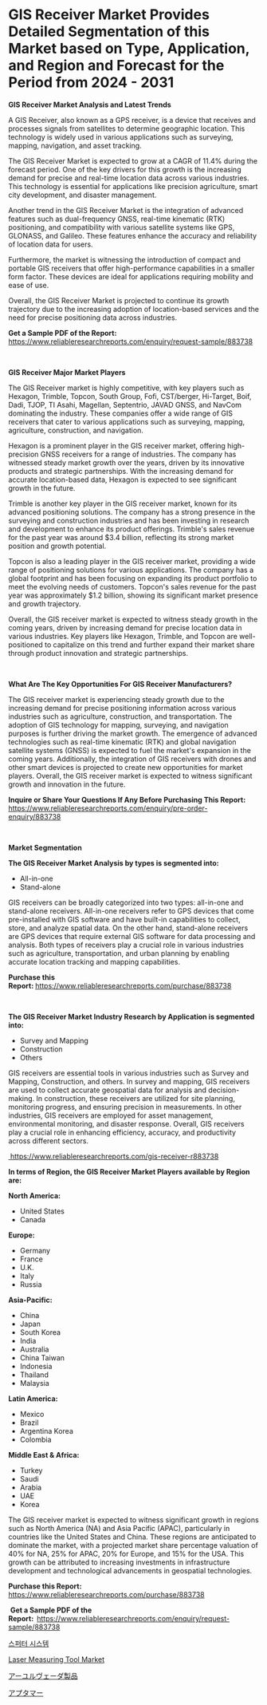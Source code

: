 <p><h1>GIS Receiver Market Provides Detailed Segmentation of this Market based on Type, Application, and Region and Forecast for the Period from 2024 - 2031</h1></p><p><strong>GIS Receiver Market Analysis and Latest Trends</strong></p>
<p><p>A GIS Receiver, also known as a GPS receiver, is a device that receives and processes signals from satellites to determine geographic location. This technology is widely used in various applications such as surveying, mapping, navigation, and asset tracking.</p><p>The GIS Receiver Market is expected to grow at a CAGR of 11.4% during the forecast period. One of the key drivers for this growth is the increasing demand for precise and real-time location data across various industries. This technology is essential for applications like precision agriculture, smart city development, and disaster management.</p><p>Another trend in the GIS Receiver Market is the integration of advanced features such as dual-frequency GNSS, real-time kinematic (RTK) positioning, and compatibility with various satellite systems like GPS, GLONASS, and Galileo. These features enhance the accuracy and reliability of location data for users.</p><p>Furthermore, the market is witnessing the introduction of compact and portable GIS receivers that offer high-performance capabilities in a smaller form factor. These devices are ideal for applications requiring mobility and ease of use.</p><p>Overall, the GIS Receiver Market is projected to continue its growth trajectory due to the increasing adoption of location-based services and the need for precise positioning data across industries.</p></p>
<p><strong>Get a Sample PDF of the Report:&nbsp;</strong> <a href="https://www.reliableresearchreports.com/enquiry/request-sample/883738">https://www.reliableresearchreports.com/enquiry/request-sample/883738</a></p>
<p>&nbsp;</p>
<p><strong>GIS Receiver Major Market Players</strong></p>
<p><p>The GIS Receiver market is highly competitive, with key players such as Hexagon, Trimble, Topcon, South Group, Fofi, CST/berger, Hi-Target, Boif, Dadi, TJOP, TI Asahi, Magellan, Septentrio, JAVAD GNSS, and NavCom dominating the industry. These companies offer a wide range of GIS receivers that cater to various applications such as surveying, mapping, agriculture, construction, and navigation.</p><p>Hexagon is a prominent player in the GIS receiver market, offering high-precision GNSS receivers for a range of industries. The company has witnessed steady market growth over the years, driven by its innovative products and strategic partnerships. With the increasing demand for accurate location-based data, Hexagon is expected to see significant growth in the future.</p><p>Trimble is another key player in the GIS receiver market, known for its advanced positioning solutions. The company has a strong presence in the surveying and construction industries and has been investing in research and development to enhance its product offerings. Trimble's sales revenue for the past year was around $3.4 billion, reflecting its strong market position and growth potential.</p><p>Topcon is also a leading player in the GIS receiver market, providing a wide range of positioning solutions for various applications. The company has a global footprint and has been focusing on expanding its product portfolio to meet the evolving needs of customers. Topcon's sales revenue for the past year was approximately $1.2 billion, showing its significant market presence and growth trajectory.</p><p>Overall, the GIS receiver market is expected to witness steady growth in the coming years, driven by increasing demand for precise location data in various industries. Key players like Hexagon, Trimble, and Topcon are well-positioned to capitalize on this trend and further expand their market share through product innovation and strategic partnerships.</p></p>
<p>&nbsp;</p>
<p><strong>What Are The Key Opportunities For GIS Receiver Manufacturers?</strong></p>
<p><p>The GIS receiver market is experiencing steady growth due to the increasing demand for precise positioning information across various industries such as agriculture, construction, and transportation. The adoption of GIS technology for mapping, surveying, and navigation purposes is further driving the market growth. The emergence of advanced technologies such as real-time kinematic (RTK) and global navigation satellite systems (GNSS) is expected to fuel the market's expansion in the coming years. Additionally, the integration of GIS receivers with drones and other smart devices is projected to create new opportunities for market players. Overall, the GIS receiver market is expected to witness significant growth and innovation in the future.</p></p>
<p><strong>Inquire or Share Your Questions If Any Before Purchasing This Report:</strong> <a href="https://www.reliableresearchreports.com/enquiry/pre-order-enquiry/883738">https://www.reliableresearchreports.com/enquiry/pre-order-enquiry/883738</a></p>
<p>&nbsp;</p>
<p><strong>Market Segmentation</strong></p>
<p><strong>The GIS Receiver Market Analysis by types is segmented into:</strong></p>
<p><ul><li>All-in-one</li><li>Stand-alone</li></ul></p>
<p><p>GIS receivers can be broadly categorized into two types: all-in-one and stand-alone receivers. All-in-one receivers refer to GPS devices that come pre-installed with GIS software and have built-in capabilities to collect, store, and analyze spatial data. On the other hand, stand-alone receivers are GPS devices that require external GIS software for data processing and analysis. Both types of receivers play a crucial role in various industries such as agriculture, transportation, and urban planning by enabling accurate location tracking and mapping capabilities.</p></p>
<p><strong>Purchase this Report:&nbsp;</strong><a href="https://www.reliableresearchreports.com/purchase/883738">https://www.reliableresearchreports.com/purchase/883738</a></p>
<p>&nbsp;</p>
<p><strong>The GIS Receiver Market Industry Research by Application is segmented into:</strong></p>
<p><ul><li>Survey and Mapping</li><li>Construction</li><li>Others</li></ul></p>
<p><p>GIS receivers are essential tools in various industries such as Survey and Mapping, Construction, and others. In survey and mapping, GIS receivers are used to collect accurate geospatial data for analysis and decision-making. In construction, these receivers are utilized for site planning, monitoring progress, and ensuring precision in measurements. In other industries, GIS receivers are employed for asset management, environmental monitoring, and disaster response. Overall, GIS receivers play a crucial role in enhancing efficiency, accuracy, and productivity across different sectors.</p></p>
<p><a href="https://www.reliableresearchreports.com/gis-receiver-r883738">&nbsp;https://www.reliableresearchreports.com/gis-receiver-r883738</a></p>
<p><strong>In terms of Region, the GIS Receiver Market Players available by Region are:</strong></p>
<p>
    <p> <strong> North America: </strong>
        <ul>
            <li>United States</li>
            <li>Canada</li>
        </ul>
        </p> 
    <p> <strong> Europe: </strong>
        <ul>
            <li>Germany</li>
            <li>France</li>
            <li>U.K.</li>
            <li>Italy</li>
            <li>Russia</li>
        </ul>
        </p> 
    <p> <strong> Asia-Pacific: </strong>
        <ul>
            <li>China</li>
            <li>Japan</li>
            <li>South Korea</li>
            <li>India</li>
            <li>Australia</li>
            <li>China Taiwan</li>
            <li>Indonesia</li>
            <li>Thailand</li>
            <li>Malaysia</li>
        </ul>
        </p> 
    <p> <strong> Latin America: </strong>
        <ul>
            <li>Mexico</li>
            <li>Brazil</li>
            <li>Argentina Korea</li>
            <li>Colombia</li>
        </ul>
        </p> 
    <p> <strong> Middle East & Africa: </strong>
        <ul>
            <li>Turkey</li>
            <li>Saudi</li>
            <li>Arabia</li>
            <li>UAE</li>
            <li>Korea</li>
        </ul>
    </p>
    </p>
<p><p>The GIS receiver market is expected to witness significant growth in regions such as North America (NA) and Asia Pacific (APAC), particularly in countries like the United States and China. These regions are anticipated to dominate the market, with a projected market share percentage valuation of 40% for NA, 25% for APAC, 20% for Europe, and 15% for the USA. This growth can be attributed to increasing investments in infrastructure development and technological advancements in geospatial technologies.</p></p>
<p><strong>Purchase this Report: </strong><a href="https://www.reliableresearchreports.com/purchase/883738">https://www.reliableresearchreports.com/purchase/883738</a></p>
<p>&nbsp;<strong>Get a Sample PDF of the Report:&nbsp;&nbsp;</strong><a href="https://www.reliableresearchreports.com/enquiry/request-sample/883738">https://www.reliableresearchreports.com/enquiry/request-sample/883738</a></p>
<p><strong></strong></p>
<p><p><a href="https://medium.com/@lolitanader1/%EC%8A%A4%ED%8D%BC%ED%84%B0-%EC%8B%9C%EC%8A%A4%ED%85%9C-%EC%8B%9C%EC%9E%A5-%EC%A1%B0%EC%82%AC-%EB%B3%B4%EA%B3%A0%EC%84%9C-%EA%B7%B8-%EC%97%AD%EC%82%AC-%EB%B0%8F-%EC%98%88%EC%B8%A1-2024%EB%85%84%EB%B6%80%ED%84%B0-2031%EB%85%84%EA%B9%8C%EC%A7%80-0a5e5c376bd8">스퍼터 시스템</a></p><p><a href="https://github.com/okotobwrhuteie/Market-Research-Report-List-2/blob/main/laser-measuring-tool-market.md">Laser Measuring Tool Market</a></p><p><a href="https://medium.com/@raideochran7856/%E3%82%A2%E3%83%BC%E3%83%A6%E3%83%AB%E3%83%B4%E3%82%A7%E3%83%BC%E3%83%80%E8%A3%BD%E5%93%81%E5%B8%82%E5%A0%B4%E3%81%AE%E5%88%86%E6%9E%90%E3%81%A82024%E5%B9%B4%E3%81%8B%E3%82%892031%E5%B9%B4%E3%81%BE%E3%81%A7%E3%81%AE%E3%82%B5%E3%82%A4%E3%82%BA%E4%BA%88%E6%B8%AC-d7509aff4da8">アーユルヴェーダ製品</a></p><p><a href="https://medium.com/@stantonhane1/%E3%82%A2%E3%83%97%E3%82%BF%E3%83%9E-%E5%B8%82%E5%A0%B4%E3%81%AF-%E5%B8%82%E5%A0%B4%E3%82%B7%E3%82%A7%E3%82%A2-%E5%B8%82%E5%A0%B4%E5%8B%95%E5%90%91-%E3%81%8A%E3%82%88%E3%81%B3%E5%B8%82%E5%A0%B4%E6%88%90%E9%95%B7%E3%81%AB%E9%96%A2%E3%81%99%E3%82%8B%E6%83%85%E5%A0%B1%E3%82%92%E6%8F%90%E4%BE%9B%E3%81%97%E3%81%A6%E3%81%84%E3%81%BE%E3%81%99-2e489c0c099b">アプタマー</a></p></p>